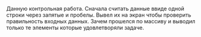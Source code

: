 Данную контрольная работа.
Сначала считать данные ввиде одной строки через запятые и пробелы.
Вывел их на экран чтобы проверить правильность входных данных.
Зачем прошелся по массиву и выводил только те элементы которые удовлетворяли задаче.